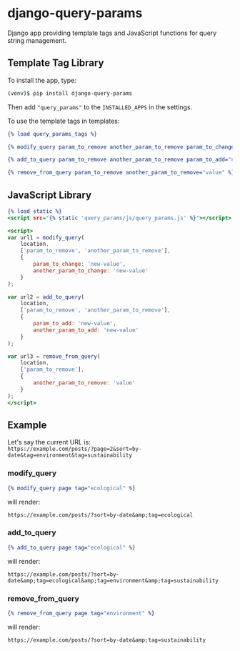 # django-query-params
Django app providing template tags and JavaScript functions for query string management.

## Template Tag Library

To install the app, type:

```bash
(venv)$ pip install django-query-params
```

Then add `"query_params"` to the `INSTALLED_APPS` in the settings.

To use the template tags in templates:

```djangotemplate
{% load query_params_tags %}

{% modify_query param_to_remove another_param_to_remove param_to_change="new-value" another_param_to_change="new-value" %}

{% add_to_query param_to_remove another_param_to_remove param_to_add="new-value" another_param_to_add="new-value" %}

{% remove_from_query param_to_remove another_param_to_remove="value" %}
```

## JavaScript Library

```djangotemplate
{% load static %}
<script src="{% static 'query_params/js/query_params.js' %}"></script>

<script>
var url1 = modify_query(
    location, 
    ['param_to_remove', 'another_param_to_remove'], 
    {
        param_to_change: 'new-value',
        another_param_to_change: 'new-value'
    }
);

var url2 = add_to_query(
    location,
    ['param_to_remove', 'another_param_to_remove'],
    {
        param_to_add: 'new-value',
        another_param_to_add: 'new-value'
    }
);

var url3 = remove_from_query(
    location,
    ['param_to_remove'],
    {
        another_param_to_remove: 'value'
    }
);
</script>
```

## Example

Let's say the current URL is:  
`https://example.com/posts/?page=2&sort=by-date&tag=environment&tag=sustainability`

### modify_query

```djangotemplate
{% modify_query page tag="ecological" %}
```

will render:

`https://example.com/posts/?sort=by-date&amp;tag=ecological`

### add_to_query

```djangotemplate
{% add_to_query page tag="ecological" %}
```

will render:

`https://example.com/posts/?sort=by-date&amp;tag=ecological&amp;tag=environment&amp;tag=sustainability`

### remove_from_query

```djangotemplate
{% remove_from_query page tag="environment" %}
```

will render:

`https://example.com/posts/?sort=by-date&amp;tag=sustainability`
